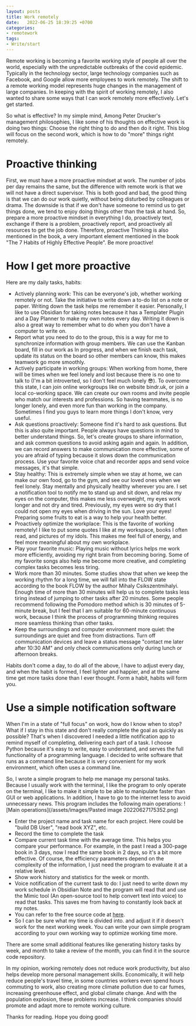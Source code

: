 ```yaml
---
layout: posts
title: Work remotely
date:   2022-06-25 18:39:25 +0700
categories: 
- remotework
tags:
- Write/start 
---
```

Remote working is becoming a favorite working style of people all over the world, especially with the unpredictable outbreaks of the covid epidemic. Typically in the technology sector, large technology companies such as Facebook, and Google allow more employees to work remotely. The shift to a remote working model represents huge changes in the management of large companies. In keeping with the spirit of working remotely, I also wanted to share some ways that I can work remotely more effectively. Let's get started.

So what is effective?
In my simple mind, Among Peter Drucker's management philosophies, I like some of his thoughts on effective work is doing two things: Choose the right thing to do and then do it right. This blog will focus on the second work, which is how to do "more" things right remotely.

# Proactive thinking
First, we must have a more proactive mindset at work. The number of jobs per day remains the same, but the difference with remote work is that we will not have a direct supervisor. This is both good and bad, the good thing is that we can do our work quietly, without being disturbed by colleagues or drama. The downside is that if we don't have someone to remind us to get things done, we tend to enjoy doing things other than the task at hand. So, prepare a more proactive mindset in everything I do, proactively text, exchange if there is a problem, proactively report, and proactively all resources to get the job done. Therefore, proactive Thinking is also mentioned in the book, a very important element mentioned in the book "The 7 Habits of Highly Effective People". Be more proactive!

# How I get more proactive
Here are my daily tasks, habits:
- Actively planning work: This can be everyone's job, whether working remotely or not. Take the initiative to write down a to-do list on a note or paper. Writing down the task helps me remember it easier. Personally, I like to use Obsidian for taking notes because it has a Templater Plugin and a Day Planner to make my own notes every day. Writing it down is also a great way to remember what to do when you don't have a computer to write on.
- Report what you need to do to the group, this is a way for me to synchronize information with group members. We can use the Kanban board, fill in our work as In progress, and when we finish each task, update its status on the board so other members can know, this makes teamwork go more smoothly.
- Actively participate in working groups: When working from home, there will be times when we feel lonely and lost because there is no one to talk to (I'm a bit introverted, so I don't feel much lonely 😎). To overcome this state, I can join online workgroups like on website bindr.uk, or join a local co-working space. We can create our own rooms and invite people who match our interests and professions. So having teammates, is no longer lonely, and even more fun than working in the company. Sometimes I find you guys to learn more things I don't know, very useful.
- Ask questions proactively: Someone find it's hard to ask questions. But this is also quite important. People always have questions in mind to better understand things. So, let's create groups to share information, and ask common questions to avoid asking again and again. In addition, we can record answers to make communication more effective, some of you are afraid of typing because it slows down the communication process. Use your favorite voice chat and recorder apps and send voice messages, it's that simple.
- Stay healthy: This is extremely simple when we stay at home, we can make our own food, go to the gym, and see our loved ones when we feel lonely. Stay mentally and physically healthy wherever you are. I set a notification tool to notify me to stand up and sit down, and relax my eyes on the computer, this makes me less overweight, my eyes work longer and not dry and tired. Previously, my eyes were so dry that I could not open my eyes when driving in the sun. Love your eyes! Preparing some fruits to eat is a way to help your health better.
- Proactively optimize the workplace: This is the favorite of working remotely! I like to put some quotes I like at my workspace, books I often read, and pictures of my idols. This makes me feel full of energy, and feel more meaningful about my own workplace.
- Play your favorite music: Playing music without lyrics helps me work more efficiently, avoiding my right brain from becoming boring. Some of my favorite songs also help me become more creative, and completing complex tasks becomes less tiring.
- Work more than 30 minutes. Some studies show that when we keep the working rhythm for a long time, we will fall into the FLOW state according to the book FLOW by the author Mihaly Csikszentmihalyi. Enough time of more than 30 minutes will help us to complete tasks less tiring instead of jumping to other tasks after 20 minutes. Some people recommend following the Pomodoro method which is 30 minutes of 5-minute break, but I feel that I am suitable for 60-minute continuous work, because I think the process of programming thinking requires more seamless thinking than other tasks.
- Keep the surroundings and computer environment more quiet: the surroundings are quiet and free from distractions. Turn off communication devices and leave a status message "contact me later after 10:30 AM" and only check communications only during lunch or afternoon breaks.

Habits don't come a day, to do all of the above, I have to adjust every day, and when the habit is formed, I feel lighter and happier, and at the same time get more tasks done than I ever thought. Form a habit, habits will form you.
# Use a simple notification software

When I'm in a state of "full focus" on work, how do I know when to stop? What if I stay in this state and don't really complete the goal as quickly as possible? That's when I discovered I needed a little notification app to remind myself of completing, delivering each part of a task. I choose Python because it's easy to write, easy to understand, and serves the full functionality of a programming language. I decided to write software that runs as a command line because it is very convenient for my work environment, which often uses a command line.

So, I wrote a simple program to help me manage my personal tasks. Because I usually work with the terminal, I like the program to only operate on the terminal, I like to make it simple to be able to manipulate faster than GUI or web applications. In addition, I have to go to the internet less to avoid unnecessary news. This program includes the following main operations:
![Main operations](/assets/images/Pasted image 20220627175352.png)
- Enter the project name and task name for each project. Here could be "build DB User", "read book XYZ", etc.
- Record the time to complete the task
- Compare current task time with the average time. This helps you compare your performance. For example, in the past I read a 300-page book in 3 days, now I read the same book in 2 days, so it's a bit more effective. Of course, the efficiency parameters depend on the complexity of the information, I just need the program to evaluate it at a relative level.
- Show work history and statistics for the week or month.
- Voice notification of the current task to do: I just need to write down my work schedule in Obsidian Note and the program will read that and use the Mimic tool (An open-source tool to help convert text into voice) to read that tasks. This saves me from having to constantly look back at my notes.
- You can refer to the free source code at [here](https://github.com/harrisdevv/py-automatic).
- So I can be sure what my time is divided into. and adjust it if it doesn't work for the next working week. You can write your own simple program according to your own working way to optimize working time more.

There are some small additional features like generating history tasks by week, and month to take a review of the month, you can find it in the source code repository.

In my opinion, working remotely does not reduce work productivity, but also helps develop more personal management skills. Economically, it will help reduce people's travel time, in some countries workers even spend hours commuting to work, also creating more climate pollution due to car fumes, increasing greenhouse effect, and global climate change. And with the population explosion, these problems increase. I think companies should promote and adapt more to remote working culture.

Thanks for reading. Hope you doing good!